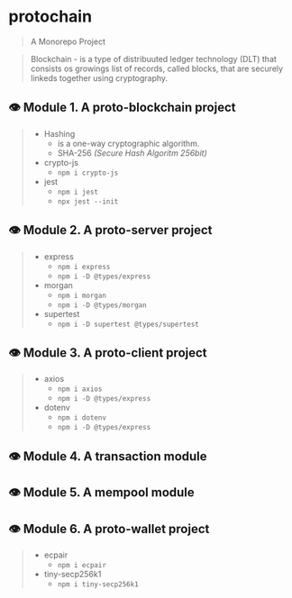 # protochain

> A Monorepo Project

> Blockchain - is a type of distribuuted ledger technology (DLT) that consists os growings list of records, called blocks, that are securely linkeds together using cryptography.

## 👁 Module 1. A proto-blockchain project

> - Hashing
>   - is a one-way cryptographic algorithm.
>   - SHA-256 *(Secure Hash Algoritm 256bit)*
> - crypto-js
>   - ```npm i crypto-js```
> - jest
>   - ```npm i jest```
>   - ```npx jest --init```

## 👁 Module 2. A proto-server project

> - express
>   - ```npm i express```
>   - ```npm i -D @types/express```
> - morgan
>   - ```npm i morgan```
>   - ```npm i -D @types/morgan```
> - supertest
>   - ```npm i -D supertest @types/supertest```

## 👁 Module 3. A proto-client project

> - axios
>   - ```npm i axios```
>   - ```npm i -D @types/express```
> - dotenv
>   - ```npm i dotenv```
>   - ```npm i -D @types/express```

## 👁 Module 4. A transaction module

## 👁 Module 5. A mempool module

## 👁 Module 6. A proto-wallet project

> - ecpair
>   - ```npm i ecpair```
> - tiny-secp256k1
>   - ```npm i tiny-secp256k1```
